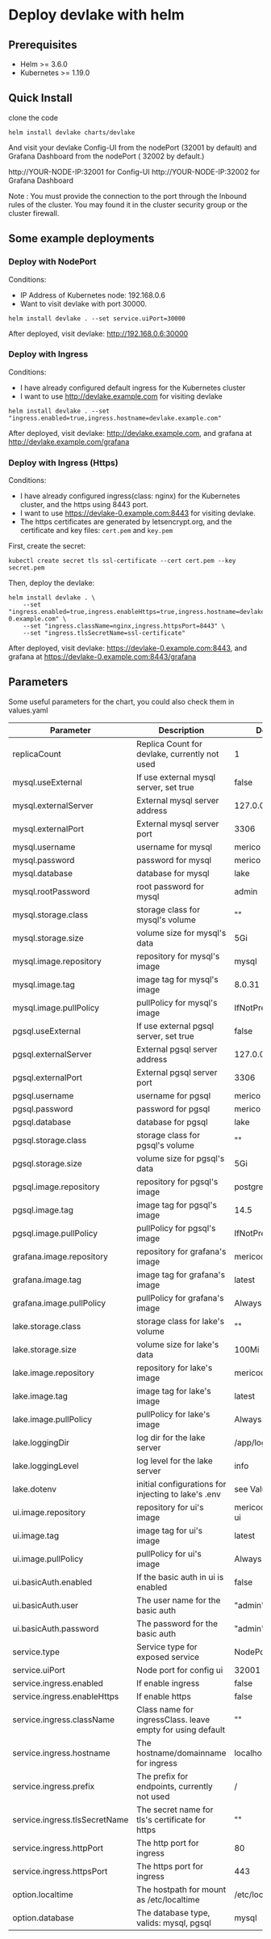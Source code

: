 # Deploy devlake with helm

## Prerequisites

- Helm >= 3.6.0
- Kubernetes >= 1.19.0


## Quick Install

clone the code
```
helm install devlake charts/devlake
```

And visit your devlake Config-UI  from the nodePort (32001 by default) and Grafana Dashboard from the nodePort ( 32002 by default.)

http://YOUR-NODE-IP:32001 for Config-UI
http://YOUR-NODE-IP:32002 for Grafana Dashboard

Note : You must provide the connection to the port through the Inbound rules of the cluster. You may found it in the cluster security group or the cluster firewall.


## Some example deployments

### Deploy with NodePort

Conditions:
 - IP Address of Kubernetes node: 192.168.0.6
 - Want to visit devlake with port 30000.

```
helm install devlake . --set service.uiPort=30000
```

After deployed, visit devlake: http://192.168.0.6:30000

### Deploy with Ingress

Conditions:
 - I have already configured default ingress for the Kubernetes cluster
 - I want to use http://devlake.example.com for visiting devlake

```
helm install devlake . --set "ingress.enabled=true,ingress.hostname=devlake.example.com"
```

After deployed, visit devlake: http://devlake.example.com, and grafana at http://devlake.example.com/grafana

### Deploy with Ingress (Https)

Conditions:
 - I have already configured ingress(class: nginx) for the Kubernetes cluster, and the https using 8443 port.
 - I want to use https://devlake-0.example.com:8443 for visiting devlake.
 - The https certificates are generated by letsencrypt.org, and the certificate and key files: `cert.pem` and `key.pem`

First, create the secret:
```
kubectl create secret tls ssl-certificate --cert cert.pem --key secret.pem
```

Then, deploy the devlake:
```
helm install devlake . \
    --set "ingress.enabled=true,ingress.enableHttps=true,ingress.hostname=devlake-0.example.com" \
    --set "ingress.className=nginx,ingress.httpsPort=8443" \
    --set "ingress.tlsSecretName=ssl-certificate"
```

After deployed, visit devlake: https://devlake-0.example.com:8443, and grafana at https://devlake-0.example.com:8443/grafana


## Parameters

Some useful parameters for the chart, you could also check them in values.yaml

| Parameter                     | Description                                                | Default             |
| ----------------------------- | ---------------------------------------------------------- | ------------------- |
| replicaCount                  | Replica Count for devlake, currently not used              | 1                   |
| mysql.useExternal             | If use external mysql server, set true                     | false               |
| mysql.externalServer          | External mysql server address                              | 127.0.0.1           |
| mysql.externalPort            | External mysql server port                                 | 3306                |
| mysql.username                | username for mysql                                         | merico              |
| mysql.password                | password for mysql                                         | merico              |
| mysql.database                | database for mysql                                         | lake                |
| mysql.rootPassword            | root password for mysql                                    | admin               |
| mysql.storage.class           | storage class for mysql's volume                           | ""                  |
| mysql.storage.size            | volume size for mysql's data                               | 5Gi                 |
| mysql.image.repository        | repository for mysql's image                               | mysql               |
| mysql.image.tag               | image tag for mysql's image                                | 8.0.31              |
| mysql.image.pullPolicy        | pullPolicy for mysql's image                               | IfNotPresent        |
| pgsql.useExternal             | If use external pgsql server, set true                     | false               |
| pgsql.externalServer          | External pgsql server address                              | 127.0.0.1           |
| pgsql.externalPort            | External pgsql server port                                 | 3306                |
| pgsql.username                | username for pgsql                                         | merico              |
| pgsql.password                | password for pgsql                                         | merico              |
| pgsql.database                | database for pgsql                                         | lake                |
| pgsql.storage.class           | storage class for pgsql's volume                           | ""                  |
| pgsql.storage.size            | volume size for pgsql's data                               | 5Gi                 |
| pgsql.image.repository        | repository for pgsql's image                               | postgres            |
| pgsql.image.tag               | image tag for pgsql's image                                | 14.5                |
| pgsql.image.pullPolicy        | pullPolicy for pgsql's image                               | IfNotPresent        |
| grafana.image.repository      | repository for grafana's image                             | mericodev/grafana   |
| grafana.image.tag             | image tag for grafana's image                              | latest              |
| grafana.image.pullPolicy      | pullPolicy for grafana's image                             | Always              |
| lake.storage.class            | storage class for lake's volume                            | ""                  |
| lake.storage.size             | volume size for lake's data                                | 100Mi               |
| lake.image.repository         | repository for lake's image                                | mericodev/lake      |
| lake.image.tag                | image tag for lake's image                                 | latest              |
| lake.image.pullPolicy         | pullPolicy for lake's image                                | Always              |
| lake.loggingDir               | log dir for the lake server                                | /app/logs           |
| lake.loggingLevel             | log level for the lake server                              | info                |
| lake.dotenv                   | initial configurations for injecting to lake's .env        | see Values.yaml     |
| ui.image.repository           | repository for ui's image                                  | mericodev/config-ui |
| ui.image.tag                  | image tag for ui's image                                   | latest              |
| ui.image.pullPolicy           | pullPolicy for ui's image                                  | Always              |
| ui.basicAuth.enabled          | If the basic auth in ui is enabled                         | false               |
| ui.basicAuth.user             | The user name for the basic auth                           | "admin"             |
| ui.basicAuth.password         | The password for the basic auth                            | "admin"             |
| service.type                  | Service type for exposed service                           | NodePort            |
| service.uiPort                | Node port for config ui                                    | 32001               |
| service.ingress.enabled       | If enable ingress                                          | false               |
| service.ingress.enableHttps   | If enable https                                            | false               |
| service.ingress.className     | Class name for ingressClass. leave empty for using default | ""                  |
| service.ingress.hostname      | The hostname/domainname for ingress                        | localhost           |
| service.ingress.prefix        | The prefix for endpoints, currently not used               | /                   |
| service.ingress.tlsSecretName | The secret name for tls's certificate for https            | ""                  |
| service.ingress.httpPort      | The http port for ingress                                  | 80                  |
| service.ingress.httpsPort     | The https port for ingress                                 | 443                 |
| option.localtime              | The hostpath for mount as /etc/localtime                   | /etc/localtime      |
| option.database               | The database type, valids: mysql, pgsql                    | mysql               |
